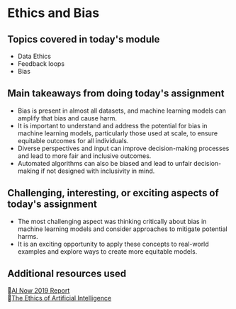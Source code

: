# Ethics and Bias

## Topics covered in today's module
* Data Ethics
* Feedback loops
* Bias

## Main takeaways from doing today's assignment
* Bias is present in almost all datasets, and machine learning models can amplify that bias and cause harm.
* It is important to understand and address the potential for bias in machine learning models, particularly those used at scale, to ensure equitable outcomes for all individuals.
* Diverse perspectives and input can improve decision-making processes and lead to more fair and inclusive outcomes.
* Automated algorithms can also be biased and lead to unfair decision-making if not designed with inclusivity in mind.

## Challenging, interesting, or exciting aspects of today's assignment
* The most challenging aspect was thinking critically about bias in machine learning models and consider approaches to mitigate potential harms.
* It is an exciting opportunity to apply these concepts to real-world examples and explore ways to create more equitable models.
## Additional resources used 
📝[AI Now 2019 Report](https://ainowinstitute.org/AI_Now_2019_Report.pdf)<br>
📝[The Ethics of Artificial Intelligence](https://plato.stanford.edu/entries/ethics-ai/)<br>

